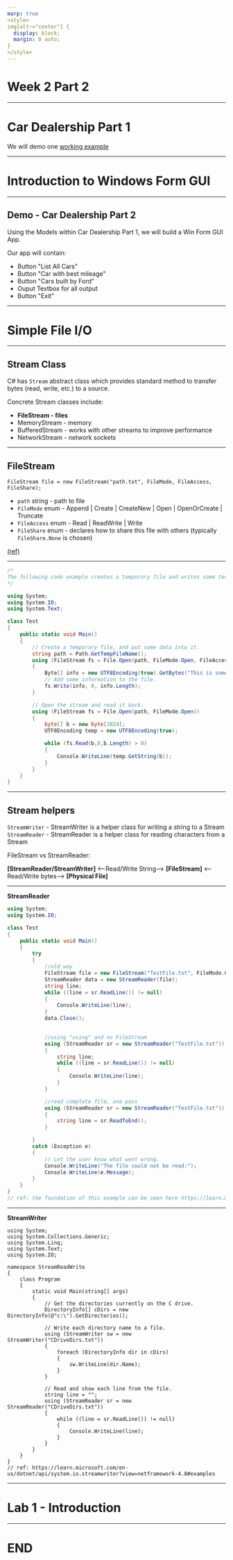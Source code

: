 ```yaml
---
marp: true
<style>
img[alt~="center"] {
  display: block;
  margin: 0 auto;
}
</style>
---
```


# Week 2 Part 2
---
# Car Dealership Part 1
We will demo one [working example](https://github.com/tgunness/ProgrammingInDotnet/tree/main/InClassDemoAndExercises/Week%202%20-%20C%23%20Language/Exercise2_CarDealership)

---
# Introduction to Windows Form GUI
---
## Demo - Car Dealership Part 2
Using the Models within Car Dealership Part 1, we will build a Win Form GUI App.

Our app will contain:
- Button "List All Cars"
- Button "Car with best mileage"
- Button "Cars built by Ford"
- Ouput Textbox for all output
- Button "Exit"
---

# Simple File I/O
---
## Stream Class
C# has `Stream` abstract class which provides standard method to transfer bytes (read, write, etc.) to a source. 

Concrete Stream classes include:
- **FileStream - files** 
- MemoryStream - memory
- BufferedStream - works with other streams to improve performance
- NetworkStream - network sockets
---
    
## FileStream

`FileStream file = new FileStream("path.txt", FileMode, FileAccess, FileShare);`
- `path` string - path to file
- `FileMode` enum - Append | Create | CreateNew | Open | OpenOrCreate | Truncate
- `FileAccess` enum - Read | ReadWrite | Write
- `FileShare` enum - declares how to share this file with others (typically `FileShare.None` is chosen)

[(ref)](https://learn.microsoft.com/en-us/dotnet/api/system.io.file.open?view=netframework-4.8#system-io-file-open(system-string-system-io-filemode-system-io-fileaccess-system-io-fileshare))

---
```csharp
/*
The following code example creates a temporary file and writes some text to it. The example then * opens the file, using T:System.IO.FileMode.Open; that is, if the file did not already exist, it * would not be created.
*/

using System;
using System.IO;
using System.Text;

class Test
{
    public static void Main()
    {
        // Create a temporary file, and put some data into it.
        string path = Path.GetTempFileName();
        using (FileStream fs = File.Open(path, FileMode.Open, FileAccess.Write, FileShare.None))
        {
            Byte[] info = new UTF8Encoding(true).GetBytes("This is some text in the file.");
            // Add some information to the file.
            fs.Write(info, 0, info.Length);
        }

        // Open the stream and read it back.
        using (FileStream fs = File.Open(path, FileMode.Open))
        {
            byte[] b = new byte[1024];
            UTF8Encoding temp = new UTF8Encoding(true);

            while (fs.Read(b,0,b.Length) > 0)
            {
                Console.WriteLine(temp.GetString(b));
            }
        }
    }
}

```
---

## Stream helpers
`StreamWriter` - StreamWriter is a helper class for writing a string to a Stream
`StreamReader` - StreamReader is a helper class for reading characters from a Stream

FileStream vs StreamReader:

**[StreamReader/StreamWriter]** <--Read/Write String--> **[FileStream]** <--Read/Write bytes--> **[Physical File]**

---

**StreamReader**
```csharp
using System;
using System.IO;

class Test
{
    public static void Main()
    {
        try
        {
            //old way
            FileStream file = new FileStream("TestFile.txt", FileMode.Open, FileAccess.Read);
            StreamReader data = new StreamReader(file);
            string line;
            while ((line = sr.ReadLine()) != null)
            {
                Console.WriteLine(line);
            }
            data.Close();

            
            //using "using" and no FileStream
            using (StreamReader sr = new StreamReader("TestFile.txt"))
            {
                string line;
                while ((line = sr.ReadLine()) != null)
                {
                    Console.WriteLine(line);
                }
            }

            //read complete file, one pass
            using (StreamReader sr = new StreamReader("TestFile.txt"))
            {
                string line = sr.ReadToEnd();
            }

        }
        catch (Exception e)
        {
            // Let the user know what went wrong.
            Console.WriteLine("The file could not be read:");
            Console.WriteLine(e.Message);
        }
    }
}
// ref: the foundation of this example can be seen here https://learn.microsoft.com/en-us/dotnet/api/system.io.streamreader?view=netframework-4.8#examples
```
---
**StreamWriter**

```
using System;
using System.Collections.Generic;
using System.Linq;
using System.Text;
using System.IO;

namespace StreamReadWrite
{
    class Program
    {
        static void Main(string[] args)
        {
            // Get the directories currently on the C drive.
            DirectoryInfo[] cDirs = new DirectoryInfo(@"c:\").GetDirectories();

            // Write each directory name to a file.
            using (StreamWriter sw = new StreamWriter("CDriveDirs.txt"))
            {
                foreach (DirectoryInfo dir in cDirs)
                {
                    sw.WriteLine(dir.Name);
                }
            }

            // Read and show each line from the file.
            string line = "";
            using (StreamReader sr = new StreamReader("CDriveDirs.txt"))
            {
                while ((line = sr.ReadLine()) != null)
                {
                    Console.WriteLine(line);
                }
            }
        }
    }
}
// ref: https://learn.microsoft.com/en-us/dotnet/api/system.io.streamwriter?view=netframework-4.8#examples
```
---

# Lab 1 - Introduction

---

# END
